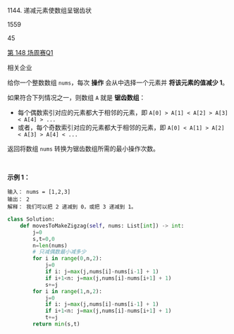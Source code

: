 1144. 递减元素使数组呈锯齿状

1559

45

[第 148 场周赛](https://leetcode.cn/contest/weekly-contest-148)[Q1](https://leetcode.cn/contest/weekly-contest-148/problems/decrease-elements-to-make-array-zigzag)

相关企业

给你一个整数数组 `nums`，每次 **操作** 会从中选择一个元素并 **将该元素的值减少 1**。

如果符合下列情况之一，则数组 `A` 就是 **锯齿数组**：

-   每个偶数索引对应的元素都大于相邻的元素，即 `A[0] > A[1] < A[2] > A[3] < A[4] > ...`
-   或者，每个奇数索引对应的元素都大于相邻的元素，即 `A[0] < A[1] > A[2] < A[3] > A[4] < ...`

返回将数组 `nums` 转换为锯齿数组所需的最小操作次数。

 

**示例 1：**

```
输入： nums = [1,2,3]
输出： 2
解释： 我们可以把 2 递减到 0，或把 3 递减到 1。
```

```py
class Solution:
    def movesToMakeZigzag(self, nums: List[int]) -> int:
        j=0
        s,t=0,0
        n=len(nums)
        # 只减偶数最小减多少
        for i in range(0,n,2):
            j=0
            if i: j=max(j,nums[i]-nums[i-1] + 1)
            if i+1<n: j=max(j,nums[i]-nums[i+1] + 1)
            s+=j
        for i in range(1,n,2):
            j=0
            if i: j=max(j,nums[i]-nums[i-1] + 1)
            if i+1<n: j=max(j,nums[i]-nums[i+1] + 1)
            t+=j
        return min(s,t)

